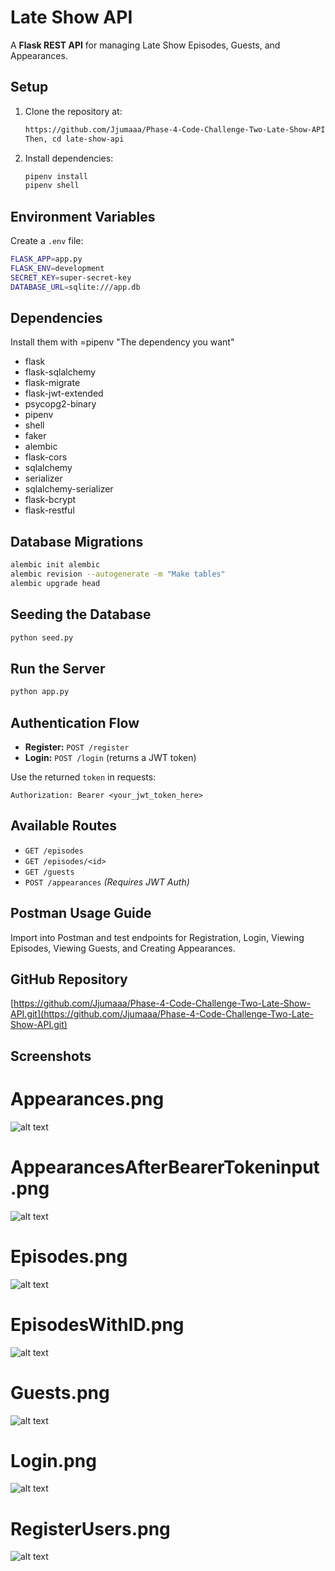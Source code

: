 # Late Show API

A **Flask REST API** for managing Late Show Episodes, Guests, and Appearances.

## Setup

1. Clone the repository at:

   ```bash
   https://github.com/Jjumaaa/Phase-4-Code-Challenge-Two-Late-Show-API.git
   Then, cd late-show-api
   ```
2. Install dependencies:

   ```bash
   pipenv install
   pipenv shell
   ```

## Environment Variables

Create a `.env` file:

```bash
FLASK_APP=app.py
FLASK_ENV=development
SECRET_KEY=super-secret-key
DATABASE_URL=sqlite:///app.db
```

## Dependencies

Install them with =pipenv "The dependency you want"

* flask
* flask-sqlalchemy
* flask-migrate
* flask-jwt-extended
* psycopg2-binary
* pipenv
* shell
* faker
* alembic
* flask-cors
* sqlalchemy
* serializer
* sqlalchemy-serializer
* flask-bcrypt
* flask-restful

## Database Migrations

```bash
alembic init alembic
alembic revision --autogenerate -m "Make tables"
alembic upgrade head
```

## Seeding the Database

```bash
python seed.py
```

## Run the Server

```bash
python app.py
```

## Authentication Flow

* **Register:** `POST /register`
* **Login:** `POST /login` (returns a JWT token)

Use the returned `token` in requests:

```
Authorization: Bearer <your_jwt_token_here>
```

## Available Routes

* `GET /episodes`
* `GET /episodes/<id>`
* `GET /guests`
* `POST /appearances` *(Requires JWT Auth)*

## Postman Usage Guide

Import into Postman and test endpoints for Registration, Login, Viewing Episodes, Viewing Guests, and Creating Appearances.

## GitHub Repository

[https://github.com/Jjumaaa/Phase-4-Code-Challenge-Two-Late-Show-API.git](https://github.com/Jjumaaa/Phase-4-Code-Challenge-Two-Late-Show-API.git)

## Screenshots
   # Appearances.png
   ![alt text](Screenshots/Appearances.png)

   # AppearancesAfterBearerTokeninput.png
   ![alt text](Screenshots/AppearancesAfterBearerTokeninput.png)

   # Episodes.png
   ![alt text](Screenshots/Episodes.png)

   # EpisodesWithID.png
   ![alt text](Screenshots/EpisodesWithID.png)

   # Guests.png
   ![alt text](Screenshots/Guests.png)

   # Login.png
   ![alt text](Screenshots/Login.png)

   # RegisterUsers.png
   ![alt text](Screenshots/RegisterUsers.png)